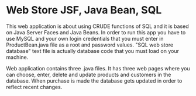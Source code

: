 # Web Store JSF, Java Bean, SQL

This web application is about using CRUDE functions of SQL and it is based on Java Server Faces and Java Beans. In order to run this app you have to use MySQL and your own login credentials that you must enter in ProductBean.java file as a root and password values. "SQL web store database" text file is actually database code that you must load on your machine.

Web application contains three .java files. It has three web pages where you can choose, enter, delete and update products and customers in the database. When purchase is made the database gets updated in order to reflect recent changes.